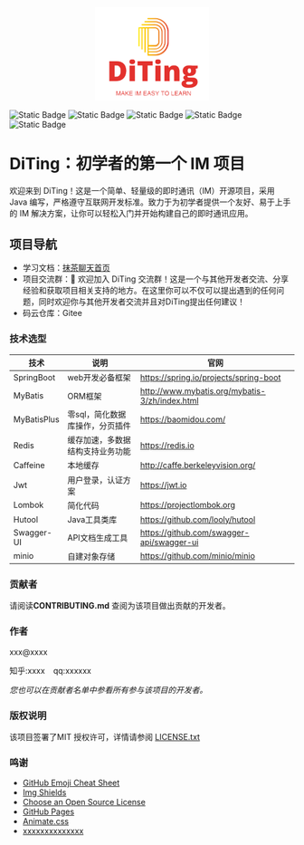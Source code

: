 <div align=center>
<img src="./assets/logo.png"  width="40%"/>
</div>

![Static Badge](https://img.shields.io/badge/%E4%BA%A4%E6%B5%81%E7%BE%A4-%E5%8A%A0%E5%85%A5%E4%BA%A4%E6%B5%81-blue)
![Static Badge](https://img.shields.io/badge/github-%E9%A1%B9%E7%9B%AE%E5%9C%B0%E5%9D%80-blue)
![Static Badge](https://img.shields.io/badge/%E7%A0%81%E4%BA%91-%E9%A1%B9%E7%9B%AE%E5%9C%B0%E5%9D%80-blue)
![Static Badge](https://img.shields.io/badge/Issues-0_open-blue)
![Static Badge](https://img.shields.io/badge/License-Apache_License_2.0-blue)
# DiTing：初学者的第一个 IM 项目
欢迎来到 DiTing！这是一个简单、轻量级的即时通讯（IM）开源项目，采用 Java 编写，严格遵守互联网开发标准。致力于为初学者提供一个友好、易于上手的 IM 解决方案，让你可以轻松入门并开始构建自己的即时通讯应用。

## 项目导航
- 学习文档：[抹茶聊天首页]()
- 项目交流群：🎉 欢迎加入 DiTing 交流群！这是一个与其他开发者交流、分享经验和获取项目相关支持的地方。在这里你可以不仅可以提出遇到的任何问题，同时欢迎你与其他开发者交流并且对DiTing提出任何建议！
- 码云仓库：Gitee

### 技术选型
| 技术      | 说明 | 官网 |
| ----------- | ----------- | ----------- |
| SpringBoot      | web开发必备框架       |https://spring.io/projects/spring-boot|
| MyBatis      | ORM框架       |http://www.mybatis.org/mybatis-3/zh/index.html|
| MyBatisPlus      | 零sql，简化数据库操作，分页插件       |	https://baomidou.com/|
| Redis      | 缓存加速，多数据结构支持业务功能       |https://redis.io|
| Caffeine      | 本地缓存       |http://caffe.berkeleyvision.org/|
| Jwt      | 用户登录，认证方案      |https://jwt.io|
| Lombok      | 简化代码      |https://projectlombok.org|
| Hutool      | Java工具类库      |https://github.com/looly/hutool|
| Swagger-UI	      | API文档生成工具      |https://github.com/swagger-api/swagger-ui|
| minio	      | 自建对象存储      |https://github.com/minio/minio|

### 贡献者

请阅读**CONTRIBUTING.md** 查阅为该项目做出贡献的开发者。


### 作者

xxx@xxxx

知乎:xxxx  &ensp; qq:xxxxxx

*您也可以在贡献者名单中参看所有参与该项目的开发者。*

### 版权说明

该项目签署了MIT 授权许可，详情请参阅 [LICENSE.txt](./LICENSE.txt)

### 鸣谢


- [GitHub Emoji Cheat Sheet](https://www.webpagefx.com/tools/emoji-cheat-sheet)
- [Img Shields](https://shields.io)
- [Choose an Open Source License](https://choosealicense.com)
- [GitHub Pages](https://pages.github.com)
- [Animate.css](https://daneden.github.io/animate.css)
- [xxxxxxxxxxxxxx](https://connoratherton.com/loaders)
